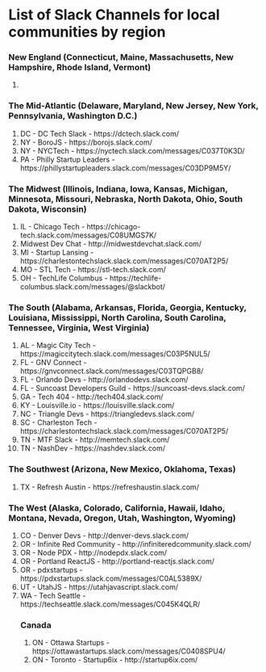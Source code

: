 <h1>List of Slack Channels for local communities by region</h1>

<h3>New England 
	(Connecticut, Maine, Massachusetts, New Hampshire, Rhode Island, Vermont)</h3>
<ol>
<li></li>
</ol>



<h3>The Mid-Atlantic
	(Delaware, Maryland, New Jersey, New York, Pennsylvania, Washington D.C.)</h3>
<ol>    
<li>DC -  DC Tech Slack - https://dctech.slack.com/</li>
<li>NY - BoroJS - https://borojs.slack.com/</li>
<li>NY - NYCTech - https://nyctech.slack.com/messages/C037T0K3D/</li>
<li>PA - Philly Startup Leaders - https://phillystartupleaders.slack.com/messages/C03DP9M5Y/</li>
</ol>

<h3>The Midwest
	(Illinois, Indiana, Iowa, Kansas, Michigan, Minnesota, Missouri, Nebraska, North Dakota, Ohio, South Dakota, Wisconsin)</h3>
<ol>
<li>IL - Chicago Tech - https://chicago-tech.slack.com/messages/C08UMGS7K/</li>
<li>Midwest Dev Chat - http://midwestdevchat.slack.com/</li>
<li>MI - Startup Lansing - https://charlestontechslack.slack.com/messages/C070AT2P5/</li>
<li>MO - STL Tech - https://stl-tech.slack.com/</li>
<li>OH - TechLife Columbus - https://techlife-columbus.slack.com/messages/@slackbot/</li>
</ol>



<h3>The South
(Alabama, Arkansas, Florida, Georgia, Kentucky, Louisiana, Mississippi, North Carolina, South Carolina, Tennessee, Virginia, West Virginia)</h3>
<ol>
<li>AL - Magic City Tech - https://magiccitytech.slack.com/messages/C03P5NUL5/</li>
<li>FL - GNV Connect - https://gnvconnect.slack.com/messages/C03TQPGB8/</li>
<li>FL - Orlando Devs -  http://orlandodevs.slack.com/</li>
<li>FL - Suncoast Developers Guild - https://suncoast-devs.slack.com/</li>
<li>GA - Tech 404 - http://tech404.slack.com/</li>
<li>KY - Louisville.io - https://louisville.slack.com/</li>
<li>NC - Triangle Devs - https://triangledevs.slack.com/</li>
<li>SC - Charleston Tech - https://charlestontechslack.slack.com/messages/C070AT2P5/</li>
<li>TN - MTF Slack - http://memtech.slack.com/</li>
<li>TN - NashDev - https://nashdev.slack.com/</li>
</ol>



<h3>The Southwest
	(Arizona, New Mexico, Oklahoma, Texas)</h3>
<ol>
<li>TX - Refresh Austin - https://refreshaustin.slack.com/</li>
</ol>



<h3>The West 
(Alaska, Colorado, California, Hawaii, Idaho, Montana, Nevada, Oregon, Utah, Washington, Wyoming)</h3>
<ol>
<li>CO - Denver Devs - http://denver-devs.slack.com/</li>
<li>OR - Infinite Red Community - http://infiniteredcommunity.slack.com/</li>
<li>OR - Node PDX - http://nodepdx.slack.com/</li>
<li>OR - Portland ReactJS - http://portland-reactjs.slack.com/</li>
<li>OR - pdxstartups - https://pdxstartups.slack.com/messages/C0AL5389X/</li>
<li>UT - UtahJS - https://utahjavascript.slack.com/</li>
<li>WA - Tech Seattle - https://techseattle.slack.com/messages/C045K4QLR/</li>




<h3>Canada</h3>
<ol>
<li>ON - Ottawa Startups - https://ottawastartups.slack.com/messages/C0408SPU4/</li>
<li>ON - Toronto - Startup6ix - http://startup6ix.com/</li>
<ol>

